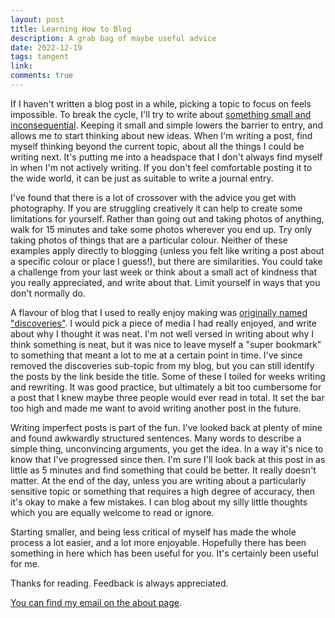 ```yaml
---
layout: post
title: Learning How to Blog
description: A grab bag of maybe useful advice
date: 2022-12-19
tags: tangent 
link: 
comments: true
---
```


If I haven't written a blog post in a while, picking a topic to focus on feels impossible. To break the cycle, I'll try to write about [something small and inconsequential](/tags/tagents). Keeping it small and simple lowers the barrier to entry, and allows me to start thinking about new ideas. When I'm writing a post, find myself thinking beyond the current topic, about all the things I could be writing next. It's putting me into a headspace that I don't always find myself in when I'm not actively writing. If you don't feel comfortable posting it to the wide world, it can be just as suitable to write a journal entry.

I've found that there is a lot of crossover with the advice you get with photography. If you are struggling creatively it can help to create some limitations for yourself. Rather than going out and taking photos of anything, walk for 15 minutes and take some photos wherever you end up. Try only taking photos of things that are a particular colour. Neither of these examples apply directly to blogging (unless you felt like writing a post about a specific colour or place I guess!), but there are similarities. You could take a challenge from your last week or think about a small act of kindness that you really appreciated, and write about that. Limit yourself in ways that you don't normally do.

A flavour of blog that I used to really enjoy making was [originally named "discoveries"](/tags/discoveries). I would pick a piece of media I had really enjoyed, and write about why I thought it was neat. I'm not well versed in writing about why I think something is neat, but it was nice to leave myself a "super bookmark" to something that meant a lot to me at a certain point in time. I've since removed the discoveries sub-topic from my blog, but you can still identify the posts by the link beside the title. Some of these I toiled for weeks writing and rewriting. It was good practice, but ultimately a bit too cumbersome for a post that I knew maybe three people would ever read in total. It set the bar too high and made me want to avoid writing another post in the future.

Writing imperfect posts is part of the fun. I've looked back at plenty of mine and found awkwardly structured sentences. Many words to describe a simple thing, unconvincing arguments, you get the idea. In a way it's nice to know that I've progressed since then. I'm sure I'll look back at this post in as little as 5 minutes and find something that could be better. It really doesn't matter. At the end of the day, unless you are writing about a particularly sensitive topic or something that requires a high degree of accuracy, then it's okay to make a few mistakes. I can blog about my silly little thoughts which you are equally welcome to read or ignore.

Starting smaller, and being less critical of myself has made the whole process a lot easier, and a lot more enjoyable. Hopefully there has been something in here which has been useful for you. It's certainly been useful for me.

Thanks for reading. Feedback is always appreciated.

[You can find my email on the about page](/about).